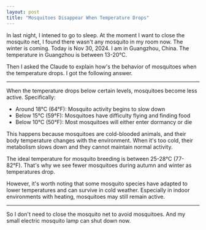 ```yaml
---
layout: post
title: "Mosquitoes Disappear When Temperature Drops"
---
```


In last night, I intened to go to sleep. At the moment I want to close the mosquito net, I found there wasn't any mosquito in my room now. The winter is coming. Today is Nov 30, 2024. I am in Guangzhou, China. The temperature in Guangzhou is between 13-20°C.

Then I asked the Claude to explain how's the behavior of mosquitoes when the temperature drops. I got the following answer.

---

When the temperature drops below certain levels, mosquitoes become less active. Specifically:

- Around 18°C (64°F): Mosquito activity begins to slow down
- Below 15°C (59°F): Mosquitoes have difficulty flying and finding food
- Below 10°C (50°F): Most mosquitoes will either enter dormancy or die

This happens because mosquitoes are cold-blooded animals, and their body temperature changes with the environment. When it's too cold, their metabolism slows down and they cannot maintain normal activity.

The ideal temperature for mosquito breeding is between 25-28°C (77-82°F). That's why we see fewer mosquitoes during autumn and winter as temperatures drop.

However, it's worth noting that some mosquito species have adapted to lower temperatures and can survive in cold weather. Especially in indoor environments with heating, mosquitoes may still remain active.

---

So I don't need to close the mosquito net to avoid mosquitoes. And my small electric mosquito lamp can shut down now. 

